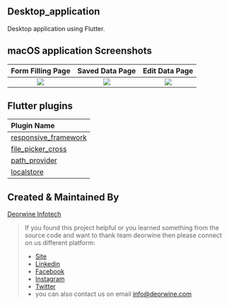 ## Desktop_application

Desktop application using Flutter.

## macOS application Screenshots
  Form Filling Page                 |   Saved Data Page        |  Edit Data Page 
:-------------------------:|:-------------------------:|:-------------------------:|
![](https://user-images.githubusercontent.com/75465325/126618681-f6b4aaf0-4161-44f2-a1f2-6d5ba237beb4.png)|![](https://user-images.githubusercontent.com/75465325/126618600-8c86f9fa-5eb4-4327-b29c-72e821489373.png)|![](https://user-images.githubusercontent.com/75465325/126618505-de81313f-feef-49b1-a3a2-b12a91b29275.png)|

## Flutter plugins
Plugin Name        | 
:-------------------------|
|[responsive_framework](https://pub.dev/packages/responsive_framework)|
|[file_picker_cross](https://pub.dev/packages/file_picker_cross) |
|[path_provider](https://pub.dev/packages/path_provider) |
|[localstore](https://pub.dev/packages/localstore)|





## Created & Maintained By

[Deorwine Infotech](https://deorwine.com/)

 
 
 
 

> If you found this project helpful or you learned something from the source code and want to thank team deorwine then please connect on us different platform:
>  * [Site](https://deorwine.com/)
>  * [Linkedin](https://www.linkedin.com/company/deorwine-infotech)
>  * [Facebook](https://www.facebook.com/deorinfo/)
>  * [Instagram](https://www.instagram.com/deorwine_infotech/)
>  * [Twitter ](https://twitter.com/DeorwineI)
>  * you can also contact us on email info@deorwine.com 
















